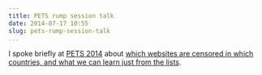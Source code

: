```yaml
---
title: PETS rump session talk
date: 2014-07-17 10:55
slug: pets-rump-session-talk
...
```


I spoke briefly at [PETS
2014](https://www.petsymposium.org/2014/index.php) about [which websites
are censored in which countries, and what we can learn just from the
lists](/research/pets-rump-session-talk/slides.pdf).


